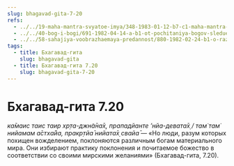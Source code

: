 ```yaml
---
slug: bhagavad-gita-7-20
refs:
  - ../../19-maha-mantra-svyatoe-imya/348-1983-01-12-b7-c1-maha-mantra-i-ispolnenie-materialnyh-zhelanij.md
  - ../../40-bog-i-bogi/691-1982-04-14-a-b1-ot-pochitaniya-bogov-sleduet-perejti-k-pochitaniyu-vsevyshnego.md
  - ../../58-sahajiya-voobrazhaemaya-predannost/880-1982-02-24-b1-o-razlichii-vzglyadov-bhaktisiddhanty-sarasvati-i-lalita-prasada.md
tags:
  - title: Бхагавад-гита
    slug: bhagavad-gita
  - title: Бхагавад-гита 7.20
    slug: bhagavad-gita-7-20
---
```


# Бхагавад-гита 7.20

*ка̄маис таис таир хр̣та-джн̃а̄на̄х̣, прападйанте ’нйа-девата̄х̣ / там̇ там̇ нийамам а̄стха̄йа, пракр̣тйа̄ нийата̄х̣ свайа̄* — «Но люди, разум которых похищен вожделением, поклоняются различным богам материального мира. Они избирают практику поклонения и почитаемое божество в соответствии со своими мирскими желаниями» (Бхагавад-гита, 7.20).


